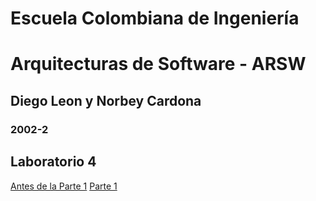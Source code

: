 # Escuela Colombiana de Ingeniería
# Arquitecturas de Software - ARSW
## Diego Leon y Norbey Cardona
### 2002-2

## Laboratorio 4

[Antes de la Parte 1](lab4ARSW1.1)
[Parte 1](lab4ARSW1)